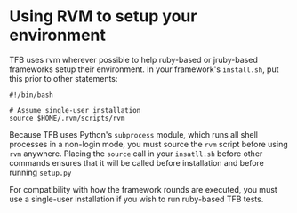 # Using RVM to setup your environment

TFB uses rvm wherever possible to help ruby-based or
jruby-based frameworks setup their environment. 
In your framework's `install.sh`, put this prior to other statements: 

    #!/bin/bash
    
    # Assume single-user installation
    source $HOME/.rvm/scripts/rvm

Because TFB uses Python's `subprocess` module, which runs 
all shell processes in a non-login mode, you must source the 
`rvm` script before using `rvm` anywhere. Placing the `source`
call in your `insatll.sh` before other commands ensures that it 
will be called before installation and before running `setup.py`

For compatibility with how the framework rounds are executed, 
you must use a single-user installation if you wish to run 
ruby-based TFB tests.




